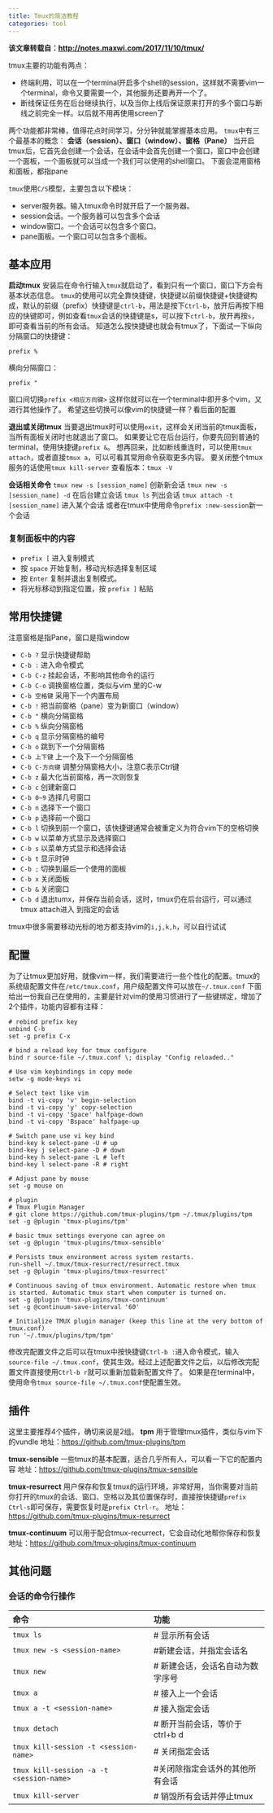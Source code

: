 ```yaml
---
title: Tmux的简洁教程
categories: tool
---
```




**该文章转载自：http://notes.maxwi.com/2017/11/10/tmux/**

tmux主要的功能有两点：

- 终端利用，可以在一个terminal开启多个shell的session，这样就不需要vim一个terminal，命令又要需要一个，其他服务还要再开一个了。
- 断线保证任务在后台继续执行，以及当你上线后保证原来打开的多个窗口与断线之前完全一样。以后就不用再使用screen了





两个功能都非常棒，值得花点时间学习，分分钟就能掌握基本应用。
`tmux`中有三个最基本的概念： **会话（session）、窗口（window）、窗格（Pane）**
当开启tmux后，它首先会创建一个会话，在会话中会首先创建一个窗口，窗口中会创建一个面板，一个面板就可以当成一个我们可以使用的shell窗口。
下面会混用窗格和面板，都指pane

`tmux`使用`C/S`模型，主要包含以下模块：

- server服务器。输入tmux命令时就开启了一个服务器。
- session会话。一个服务器可以包含多个会话
- window窗口。一个会话可以包含多个窗口。
- pane面板。一个窗口可以包含多个面板。

## 基本应用

**启动tmux**
安装后在命令行输入`tmux`就启动了，看到只有一个窗口，窗口下方会有基本状态信息。
`tmux`的使用可以完全靠快捷键，快捷键以前缀快捷键+快捷键构成，默认的前缀（prefix）快捷键是`ctrl-b`，用法是按下`Ctrl-b`，放开后再按下相应的快键即可，例如查看`tmux`会话的快捷键是s，可以按下`ctrl-b`，放开再按`s`，即可查看当前的所有会话。
知道怎么按快捷键也就会有tmux了，下面试一下纵向分隔窗口的快捷键：

```
prefix %
```



横向分隔窗口：

```
prefix "
```



窗口间切换`prefix <相应方向键>`
这样你就可以在一个terminal中即开多个vim，又进行其他操作了。
希望这些切换可以像vim的快捷键一样？看后面的配置

**退出或关闭tmux**
当要退出tmux时可以使用`exit`，这样会关闭当前的tmux面板，当所有面板关闭时也就退出了窗口。
如果要让它在后台运行，你要先回到普通的terminal，使用快捷键`prefix &`。
想再回来，比如断线重连时，可以使用`tmux attach`，或者直接`tmux a`，可以可看其常用命令获取更多内容。
要关闭整个tmux服务的话使用`tmux kill-server`
查看版本：`tmux -V`

**会话相关命令**
`tmux new -s [session_name]` 创新新会话
`tmux new -s [session_name] -d` 在后台建立会话
`tmux ls` 列出会话
`tmux attach -t [session_name]` 进入某个会话
或者在tmux中使用命令`prefix :new-session`新一个会话

### 复制面板中的内容

- `prefix [` 进入复制模式
- 按 `space` 开始复制，移动光标选择复制区域
- 按 `Enter` 复制并退出复制模式。
- 将光标移动到指定位置，按 `prefix ]` 粘贴

## 常用快捷键

注意窗格是指Pane，窗口是指window

- `C-b ?` 显示快捷键帮助
- `C-b :` 进入命令模式
- `C-b C-z` 挂起会话，不影响其他命令的运行
- `C-b C-o` 调换窗格位置，类似与vim 里的C-w
- `C-b 空格键` 采用下一个内置布局
- `C-b !` 把当前窗格（pane）变为新窗口（window）
- `C-b "` 横向分隔窗格
- `C-b %` 纵向分隔窗格
- `C-b q` 显示分隔窗格的编号
- `C-b o` 跳到下一个分隔窗格
- `C-b 上下键` 上一个及下一个分隔窗格
- `C-b C-方向键` 调整分隔窗格大小，注意C表示Ctrl键
- `C-b z` 最大化当前窗格，再一次则恢复
- `C-b c` 创建新窗口
- `C-b 0~9` 选择几号窗口
- `C-b n` 选择下一个窗口
- `C-b p` 选择前一个窗口
- `C-b l` 切换到前一个窗口，该快捷键通常会被重定义为符合vim下的空格切换
- `C-b w` 以菜单方式显示及选择窗口
- `C-b s` 以菜单方式显示和选择会话
- `C-b t` 显示时钟
- `C-b ;` 切换到最后一个使用的面板
- `C-b x` 关闭面板
- `C-b &` 关闭窗口
- `C-b d` 退出tumx，并保存当前会话，这时，tmux仍在后台运行，可以通过tmux attach进入 到指定的会话

tmux中很多需要移动光标的地方都支持vim的`i,j,k,h`，可以自行试试

## 配置

为了让tmux更加好用，就像vim一样，我们需要进行一些个性化的配置。tmux的系统级配置文件在`/etc/tmux.conf`，用户级配置文件可以放在`~/.tmux.conf`
下面给出一份我自己在使用的，主要是针对vim的使用习惯进行了一些键绑定，增加了2个插件，功能内容都有注释：

```
# rebind prefix key
unbind C-b
set -g prefix C-x

# bind a reload key for tmux configure
bind r source-file ~/.tmux.conf \; display "Config reloaded.."

# Use vim keybindings in copy mode
setw -g mode-keys vi

# Select text like vim
bind -t vi-copy 'v' begin-selection
bind -t vi-copy 'y' copy-selection
bind -t vi-copy 'Space' halfpage-down
bind -t vi-copy 'Bspace' halfpage-up

# Switch pane use vi key bind
bind-key k select-pane -U # up
bind-key j select-pane -D # down
bind-key h select-pane -L # left
bind-key l select-pane -R # right

# Adjust pane by mouse
set -g mouse on

# plugin
# Tmux Plugin Manager
# git clone https://github.com/tmux-plugins/tpm ~/.tmux/plugins/tpm
set -g @plugin 'tmux-plugins/tpm'

# basic tmux settings everyone can agree on
set -g @plugin 'tmux-plugins/tmux-sensible'

# Persists tmux environment across system restarts.
run-shell ~/.tmux/tmux-resurrect/resurrect.tmux
set -g @plugin 'tmux-plugins/tmux-resurrect'

# Continuous saving of tmux environment. Automatic restore when tmux is started. Automatic tmux start when computer is turned on.
set -g @plugin 'tmux-plugins/tmux-continuum'
set -g @continuum-save-interval '60'

# Initialize TMUX plugin manager (keep this line at the very bottom of tmux.conf)
run '~/.tmux/plugins/tpm/tpm'
```

修改完配置文件之后可以在tmux中按快捷键`Ctrl-b :`进入命令模式，输入`source-file ~/.tmux.conf`，使其生效。经过上述配置文件之后，以后修改完配置文件直接使用`Ctrl-b r`就可以重新加载新配置文件了。
如果是在terminal中，使用命令`tmux source-file ~/.tmux.conf`使配置生效。

## 插件

这里主要推荐4个插件，确切来说是2组。
**tpm**
用于管理tmux插件，类似与vim下的vundle
地址：<https://github.com/tmux-plugins/tpm>

**tmux-sensible**
一些tmux的基本配置，适合几乎所有人，可以看一下它的配置内容
地址：<https://github.com/tmux-plugins/tmux-sensible>

**tmux-resurrect**
用户保存和恢复tmux的运行环境，非常好用，当你需要对当前你打开的tmux的会话、窗口、空格以及其位置保存时，直接按快捷键`prefix Ctrl-s`即可保存，需要恢复时是`prefix Ctrl-r`。
地址：<https://github.com/tmux-plugins/tmux-resurrect>

**tmux-continuum**
可以用于配合tmux-recurrect，它会自动化地帮你保存和恢复
地址：<https://github.com/tmux-plugins/tmux-continuum>

## 其他问题

### 会话的命令行操作

| 命令                                     | 功能                             |
| :--------------------------------------- | :------------------------------- |
| `tmux ls`                                | # 显示所有会话                   |
| `tmux new -s <session-name>`             | #新建会话，并指定会话名          |
| `tmux new`                               | # 新建会话，会话名自动为数字序号 |
| `tmux a`                                 | # 接入上一个会话                 |
| `tmux a -t <session-name>`               | # 接入指定会话                   |
| `tmux detach`                            | # 断开当前会话，等价于ctrl+b d   |
| `tmux kill-session -t <session-name>`    | # 关闭指定会话                   |
| `tmux kill-session -a -t <session-name>` | #关闭除指定会话外的其他所有会话  |
| `tmux kill-server`                       | # 销毁所有会话并停止tmux         |

